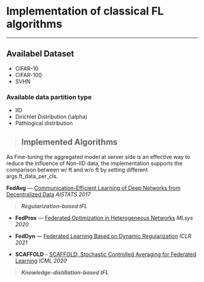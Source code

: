 # Implementation of classical FL algorithms

---

## Availabel Dataset

- CIFAR-10
- CIFAR-100
- SVHN

### Available data partition type

- IID
- Dirichlet Distribution (\alpha)
- Pathlogical distribution 

> ## Implemented Algorithms

As Fine-tuning the aggregated model at server side is an effective way to reduce the influence of Non-IID data, the implementation supports the comparison between w/ ft and w/o ft by setting different args.ft_data_per_cls.

**FedAvg** — [Communication-Efficient Learning of Deep Networks from Decentralized Data](http://proceedings.mlr.press/v54/mcmahan17a.html) *AISTATS 2017*

  
> ***Regularization-based tFL***

- **FedProx** — [Federated Optimization in Heterogeneous Networks](https://arxiv.org/abs/1812.06127) *MLsys 2020*

- **FedDyn** — [Federated Learning Based on Dynamic Regularization](https://openreview.net/forum?id=B7v4QMR6Z9w) *ICLR 2021*

- **SCAFFOLD** - [SCAFFOLD: Stochastic Controlled Averaging for Federated Learning](http://proceedings.mlr.press/v119/karimireddy20a.html) *ICML 2020*


> ***Knowledge-distillation-based tFL***